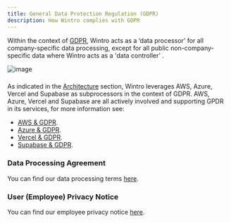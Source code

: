 ```yaml
---
title: General Data Protection Regulation (GDPR)
description: How Wintro complies with GDPR
---
```


Within the context of [GDPR](https://en.wikipedia.org/wiki/General_Data_Protection_Regulation), Wintro acts as a ‘data processor’ for all company-specific data processing, except for all public non-company-specific data where Wintro acts as a 'data controller' .

<!-- ![image](https://docs.uman.ai/images/architecture/data-processor.png) -->
![image](/information_flow.png)

### 

As indicated in the [Architecture](/security-compliance/architecture) section, Wintro leverages AWS, Azure, Vercel and Supabase as subprocessors in the context of GDPR. AWS, Azure, Vercel and Supabase are all actively involved and supporting GPDR in its services, for more information see:

*   [AWS & GDPR](https://aws.amazon.com/compliance/gdpr-center/).
*   [Azure & GDPR](https://www.microsoft.com/en-us/trust-center/privacy/gdpr-overview).
*   [Vercel & GDPR](https://vercel.com/docs/security#gdpr).
*   [Supabase & GDPR](https://supabase.com/downloads/docs/Supabase+DPA+231211.pdf).

### Data Processing Agreement

You can find our data processing terms [here](https://docs.google.com/document/d/1TSZuwNEBCwjlRA5xNc6ZA5JZlxex-FgW/edit?usp=sharing&ouid=113651844899778504559&rtpof=true&sd=true).

### User (Employee) Privacy Notice

You can find our employee privacy notice [here](https://docs.google.com/document/d/1TSZuwNEBCwjlRA5xNc6ZA5JZlxex-FgW/edit?usp=sharing&ouid=113651844899778504559&rtpof=true&sd=true).